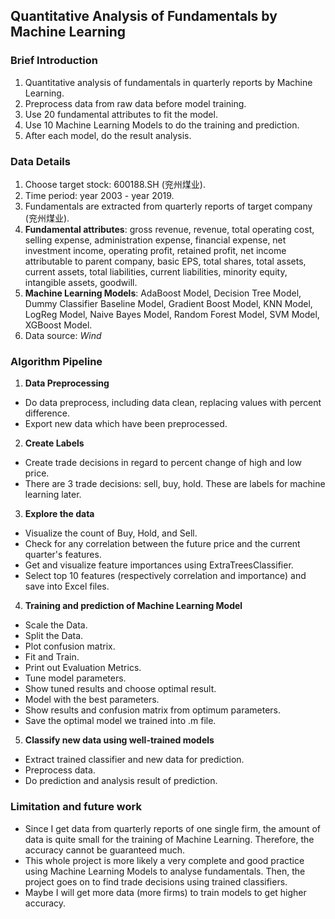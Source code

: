 ## Quantitative Analysis of Fundamentals by Machine Learning  

### Brief Introduction
1. Quantitative analysis of fundamentals in quarterly reports by Machine Learning.  
2. Preprocess data from raw data before model training.
2. Use 20 fundamental attributes to fit the model.  
3. Use 10 Machine Learning Models to do the training and prediction.  
4. After each model, do the result analysis.

### Data Details
1. Choose target stock: 600188.SH (兖州煤业).  
2. Time period: year 2003 - year 2019.  
3. Fundamentals are extracted from quarterly reports of target company (兖州煤业).
4. **Fundamental attributes**: gross revenue, revenue, total operating cost, selling expense, administration expense, financial expense, net investment income, operating profit, retained profit, net income attributable to parent company, basic EPS, total shares, total assets, current assets, total liabilities, current liabilities, minority equity, intangible assets, goodwill.
5. **Machine Learning Models**: AdaBoost Model, Decision Tree Model, Dummy Classifier Baseline Model, Gradient Boost Model, KNN Model, LogReg Model, Naive Bayes Model, Random Forest Model, SVM Model, XGBoost Model.  
6. Data source: *Wind*

### Algorithm Pipeline
1. **Data Preprocessing** 
- Do data preprocess, including data clean, replacing values with percent difference.   
- Export new data which have been preprocessed.
2. **Create Labels** 
- Create trade decisions in regard to percent change of high and low price. 
- There are 3 trade decisions: sell, buy, hold. These are labels for machine learning later.   
3. **Explore the data**
- Visualize the count of Buy, Hold, and Sell.
- Check for any correlation between the future price and the current quarter's features.
- Get and visualize feature importances using ExtraTreesClassifier.  
- Select top 10 features (respectively correlation and importance) and save into Excel files.
4. **Training and prediction of Machine Learning Model**
- Scale the Data.
- Split the Data.
- Plot confusion matrix.
- Fit and Train.
- Print out Evaluation Metrics.
- Tune model parameters.
- Show tuned results and choose optimal result.
- Model with the best parameters.
- Show results and confusion matrix from optimum parameters.
- Save the optimal model we trained into .m file.
5. **Classify new data using well-trained models**
- Extract trained classifier and new data for prediction.
- Preprocess data.
- Do prediction and analysis result of prediction.  

### Limitation and future work
- Since I get data from quarterly reports of one single firm, the amount of data is quite small for the training of Machine Learning. Therefore, the accuracy cannot be guaranteed much. 
- This whole project is more likely a very complete and good practice using Machine Learning Models to analyse fundamentals. Then, the project goes on to find trade decisions using trained classifiers.
- Maybe I will get more data (more firms) to train models to get higher accuracy.




